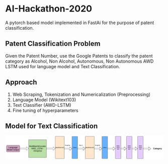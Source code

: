 # AI-Hackathon-2020

A pytorch based model implemented in FastAi for the purpose of patent classification.

## Patent Classification Problem
Given the Patent Number, use the Google Patents to classify the patent category as Alcohol, Non Alcohol, Autonomous, Non Autonomous
AWD LSTM used for language model and Text Classification.

## Approach
1. Web Scraping, Tokenization and Numericalization (Preprocessing)
2. Language Model (Wikitext103)
3. Text Classifier (AWD-LSTM)
4. Fine tuning of hyperparameters


## Model for Text Classification
![](Model.png)

